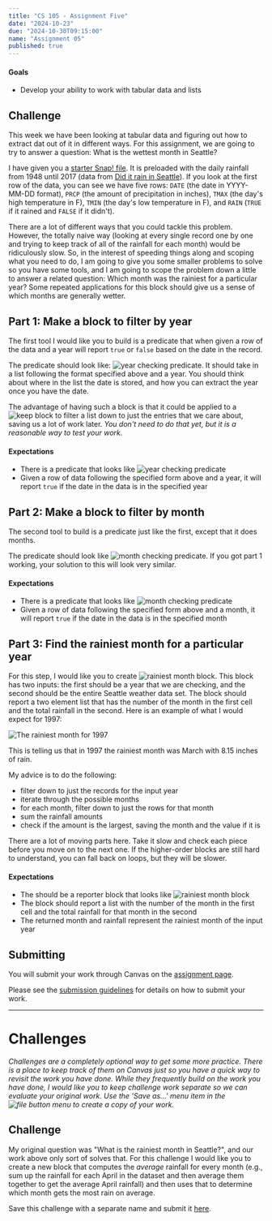 ```yaml
---
title: "CS 105 - Assignment Five"
date: "2024-10-23"
due: "2024-10-30T09:15:00"
name: "Assignment 05"
published: true
---
```


#### Goals

- Develop your ability to work with tabular data and lists

## Challenge

This week we have been looking at tabular data and figuring out how to extract dat out of it in different ways. For this assignment, we are going to try to answer a question: What is the wettest month in Seattle?

I have given you a [starter Snap! file](<https://snap.berkeley.edu/snap/snap.html#present:Username=christopherandrews&ProjectName=F24A05-weather%20(starter)>). It is preloaded with the daily rainfall from 1948 until 2017 (data from [Did it rain in Seattle](https://www.kaggle.com/datasets/rtatman/did-it-rain-in-seattle-19482017?resource=download)). If you look at the first row of the data, you can see we have five rows: `DATE` (the date in YYYY-MM-DD format), `PRCP` (the amount of precipitation in inches), `TMAX` (the day's high temperature in F), `TMIN` (the day's low temperature in F), and `RAIN` (`TRUE` if it rained and `FALSE` if it didn't).

There are a lot of different ways that you could tackle this problem. However, the totally naive way (looking at every single record one by one and trying to keep track of all of the rainfall for each month) would be ridiculously slow. So, in the interest of speeding things along and scoping what you need to do, I am going to give you some smaller problems to solve so you have some tools, and I am going to scope the problem down a little to answer a related question: Which month was the rainiest for a particular year? Some repeated applications for this block should give us a sense of which months are generally wetter.

## Part 1: Make a block to filter by year

The first tool I would like you to build is a predicate that when given a row of the data and a year will report `true` or `false` based on the date in the record.

The predicate should look like: ![year checking predicate](../images/assignments/assignment05/is-in-year.png#inline). It should take in a list following the format specified above and a year. You should think about where in the list the date is stored, and how you can extract the year once you have the date.

The advantage of having such a block is that it could be applied to a ![keep block](../images/snap-blocks/keep.png#inline) to filter a list down to just the entries that we care about, saving us a lot of work later. _You don't need to do that yet, but it is a reasonable way to test your work._

#### Expectations

- There is a predicate that looks like ![year checking predicate](../images/assignments/assignment05/is-in-year.png#inline)
- Given a row of data following the specified form above and a year, it will report `true` if the date in the data is in the specified year

## Part 2: Make a block to filter by month

The second tool to build is a predicate just like the first, except that it does months.

The predicate should look like ![month checking predicate](../images/assignments/assignment05/is-in-month.png#inline). If you got part 1 working, your solution to this will look very similar.

#### Expectations

- There is a predicate that looks like ![month checking predicate](../images/assignments/assignment05/is-in-month.png#inline)
- Given a row of data following the specified form above and a month, it will report `true` if the date in the data is in the specified month

## Part 3: Find the rainiest month for a particular year

For this step, I would like you to create ![rainiest month block](../images/assignments/assignment05/rainiest-month.png#inline). This block has two inputs: the first should be a year that we are checking, and the second should be the entire Seattle weather data set. The block should report a two element list that has the number of the month in the first cell and the total rainfall in the second. Here is an example of what I would expect for 1997:

![The rainiest month for 1997](../images/assignments/assignment05/rainiest-month-1997.png)

This is telling us that in 1997 the rainiest month was March with 8.15 inches of rain.

My advice is to do the following:

- filter down to just the records for the input year
- iterate through the possible months
- for each month, filter down to just the rows for that month
- sum the rainfall amounts
- check if the amount is the largest, saving the month and the value if it is

There are a lot of moving parts here. Take it slow and check each piece before you move on to the next one. If the higher-order blocks are still hard to understand, you can fall back on loops, but they will be slower.

#### Expectations

- The should be a reporter block that looks like ![rainiest month block](../images/assignments/assignment05/rainiest-month.png#inline)
- The block should report a list with the number of the month in the first cell and the total rainfall for that month in the second
- The returned month and rainfall represent the rainiest month of the input year

## Submitting

You will submit your work through Canvas on the [assignment page](https://middlebury.instructure.com/courses/15553/assignments/289616).

Please see the [submission guidelines](../resources/submissions) for details on how to submit your work.

---

# Challenges

_Challenges are a completely optional way to get some more practice. There is a place to keep track of them on Canvas just so you have a quick way to revisit the work you have done. While they frequently build on the work you have done, I would like you to keep challenge work separate so we can evaluate your original work. Use the 'Save as...' menu item in the ![file button](../images/snap-icons/file-button.png) menu to create a copy of your work._

## Challenge

My original question was "What is the rainiest month in Seattle?", and our work above only sort of solves that. For this challenge I would like you to create a new block that computes the _average_ rainfall for every month (e.g., sum up the rainfall for each April in the dataset and then average them together to get the average April rainfall) and then uses that to determine which month gets the most rain on average.

Save this challenge with a separate name and submit it [here](https://middlebury.instructure.com/courses/10245/assignments/169515).
